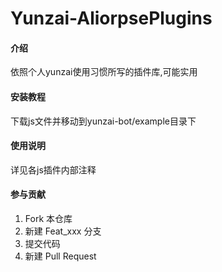 # Yunzai-AliorpsePlugins

#### 介绍

依照个人yunzai使用习惯所写的插件库,可能实用

#### 安装教程

下载js文件并移动到yunzai-bot/example目录下

#### 使用说明

详见各js插件内部注释

#### 参与贡献
1.  Fork 本仓库
2.  新建 Feat_xxx 分支
3.  提交代码
4.  新建 Pull Request
